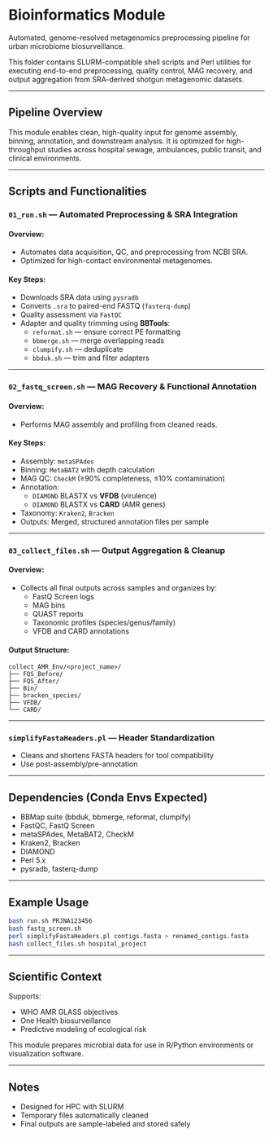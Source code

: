 
# Bioinformatics Module

Automated, genome-resolved metagenomics preprocessing pipeline for urban microbiome biosurveillance.

This folder contains SLURM-compatible shell scripts and Perl utilities for executing end-to-end preprocessing, quality control, MAG recovery, and output aggregation from SRA-derived shotgun metagenomic datasets.

---

## Pipeline Overview

This module enables clean, high-quality input for genome assembly, binning, annotation, and downstream analysis. It is optimized for high-throughput studies across hospital sewage, ambulances, public transit, and clinical environments.

---

## Scripts and Functionalities

### `01_run.sh` — Automated Preprocessing & SRA Integration

#### Overview:
- Automates data acquisition, QC, and preprocessing from NCBI SRA.
- Optimized for high-contact environmental metagenomes.

#### Key Steps:
- Downloads SRA data using `pysradb`
- Converts `.sra` to paired-end FASTQ (`fasterq-dump`)
- Quality assessment via `FastQC`
- Adapter and quality trimming using **BBTools**:
  - `reformat.sh` — ensure correct PE formatting
  - `bbmerge.sh` — merge overlapping reads
  - `clumpify.sh` — deduplicate
  - `bbduk.sh` — trim and filter adapters

---

### `02_fastq_screen.sh` — MAG Recovery & Functional Annotation

#### Overview:
- Performs MAG assembly and profiling from cleaned reads.

#### Key Steps:
- Assembly: `metaSPAdes`
- Binning: `MetaBAT2` with depth calculation
- MAG QC: `CheckM` (≥90% completeness, ≤10% contamination)
- Annotation:
  - `DIAMOND` BLASTX vs **VFDB** (virulence)
  - `DIAMOND` BLASTX vs **CARD** (AMR genes)
- Taxonomy: `Kraken2`, `Bracken`
- Outputs: Merged, structured annotation files per sample

---

### `03_collect_files.sh` — Output Aggregation & Cleanup

#### Overview:
- Collects all final outputs across samples and organizes by:
  - FastQ Screen logs
  - MAG bins
  - QUAST reports
  - Taxonomic profiles (species/genus/family)
  - VFDB and CARD annotations

#### Output Structure:
```
collect_AMR_Env/<project_name>/
├── FQS_Before/
├── FQS_After/
├── Bin/
├── bracken_species/
├── VFDB/
└── CARD/
```

---

### `simplifyFastaHeaders.pl` — Header Standardization

- Cleans and shortens FASTA headers for tool compatibility
- Use post-assembly/pre-annotation

---

##  Dependencies (Conda Envs Expected)

- BBMap suite (bbduk, bbmerge, reformat, clumpify)
- FastQC, FastQ Screen
- metaSPAdes, MetaBAT2, CheckM
- Kraken2, Bracken
- DIAMOND
- Perl 5.x
- pysradb, fasterq-dump

---

## Example Usage

```bash
bash run.sh PRJNA123456
bash fastq_screen.sh
perl simplifyFastaHeaders.pl contigs.fasta > renamed_contigs.fasta
bash collect_files.sh hospital_project
```

---

## Scientific Context

Supports:
- WHO AMR GLASS objectives
- One Health biosurveillance
- Predictive modeling of ecological risk

This module prepares microbial data for use in R/Python environments or visualization software.

---

## Notes

- Designed for HPC with SLURM
- Temporary files automatically cleaned
- Final outputs are sample-labeled and stored safely
